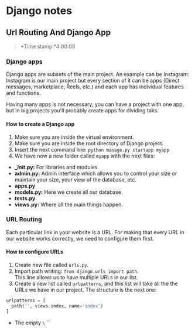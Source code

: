 # Django notes

## Url Routing And Django App
> *Time stamp:*4:00:00

### Django apps
Django apps are subsets of the main project. An example can be Instagram: Instagram is our main project but every section of it can be apps (Direct messages, marketplace, Reels, etc.) and each app has individual features and functions.

Having many apps is not necessary, you can have a project with one app, but in big projects you'll probably create apps for dividing taks.

#### How to create a Django app
1. Make sure you are inside the virtual environment.
2. Make sure you are inside the root directory of Django project.
3. Insert the next command line:
`python manage.py startapp myapp`
4. We have now a new folder called `myapp` with the next files:
  - **__init_.py:** For libraries and modules.
  - **admin.py:** Admin interface which allows you to control your size or maintain your size, your view of the database, etc.
  - **apps.py** 
  - **models.py:** Here we create all our database.
  - **tests.py** 
  - **views.py:** Where all the main things happen.

### URL Routing
Each particular link in your website is a URL. For making that every URL in our website works correctly, we need to configure them first.

#### How to configure URLs
1. Create new file called `urls.py`.
2. Import path writing: `from django.urls import path`.  
This line allows us to have multiple URLs in our list.
3. Create a new list called `urlpatterns`, and this list will take all the the URLs we have in our project. The structure is the next one:
```python
urlpatterns = [
  path('', views.index, name='index')
]
```
- The empty `\` \``